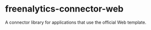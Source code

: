 # freenalytics-connector-web
A connector library for applications that use the official Web template.
